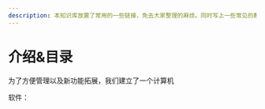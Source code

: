 ```yaml
---
description: 本知识库放置了常用的一些链接，免去大家整理的麻烦。同时写上一些常见的教程，包括浦东校区的VPN，资料查询，电脑登陆等资料。
---
```


# 介绍&目录

为了方便管理以及新功能拓展，我们建立了一个计算机

软件：



